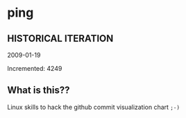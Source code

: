 # ping

## HISTORICAL ITERATION
2009-01-19

Incremented: 4249

## What is this?? 
Linux skills to hack the github commit visualization chart `;-)`
